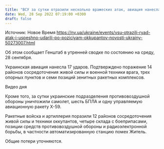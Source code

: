 ```yaml
---
title: "ВСУ за сутки отразили несколько вражеских атак, авиация нанесла результативные удары по позициям оккупантов — Генштаб"
date: Wed, 28 Sep 2022 07:19:00 +0300
draft: false
---
```

Источник: Новое Время https://nv.ua/ukraine/events/vsu-otrazili-ryad-atak-i-uspeshno-udarili-po-poziciyam-okkupantov-novosti-ukrainy-50273007.html


Об этом сообщает Генштаб в утренней сводке по состоянию на среду, 28 сентября.

Украинская авиация нанесла 17 ударов. Подтверждено поражение 14 районов сосредоточения живой силы и военной техники врага, трех опорных пунктов и семи позиций зенитных ракетных комплексов.

 Видео дня   

Кроме того, за сутки украинские подразделения противовоздушной обороны уничтожили самолет, шесть БПЛА и одну управляемую авиационную ракету Х-59.

Ракетные войска и артиллерия поразили 12 районов сосредоточения живой силы и техники оккупантов, четыре склада с боеприпасами, позиции средств противовоздушной обороны и радиоэлектронной борьбы, в частности автоматизированную станцию ​​помех Житель.

Общие потери уточняются.
